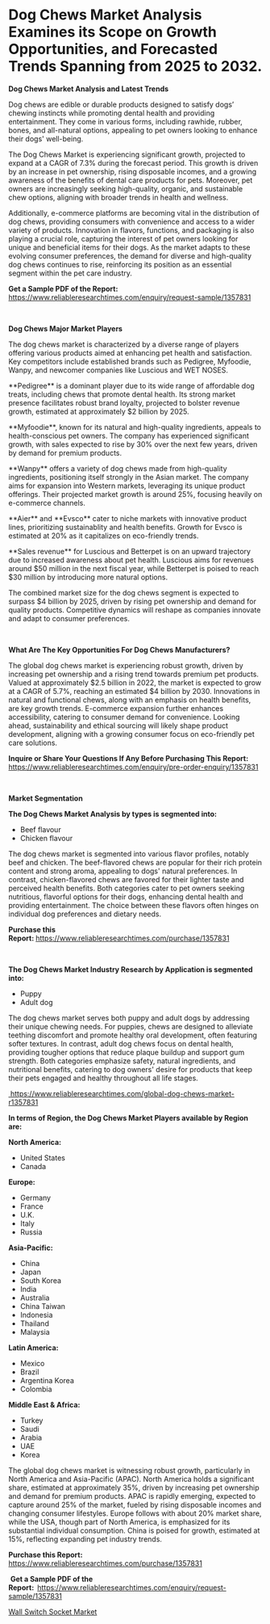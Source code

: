 <p><h1>Dog Chews Market Analysis Examines its Scope on Growth Opportunities, and Forecasted Trends Spanning from 2025 to 2032.</h1></p><p><strong>Dog Chews Market Analysis and Latest Trends</strong></p>
<p><p>Dog chews are edible or durable products designed to satisfy dogs’ chewing instincts while promoting dental health and providing entertainment. They come in various forms, including rawhide, rubber, bones, and all-natural options, appealing to pet owners looking to enhance their dogs' well-being.</p><p>The Dog Chews Market is experiencing significant growth, projected to expand at a CAGR of 7.3% during the forecast period. This growth is driven by an increase in pet ownership, rising disposable incomes, and a growing awareness of the benefits of dental care products for pets. Moreover, pet owners are increasingly seeking high-quality, organic, and sustainable chew options, aligning with broader trends in health and wellness. </p><p>Additionally, e-commerce platforms are becoming vital in the distribution of dog chews, providing consumers with convenience and access to a wider variety of products. Innovation in flavors, functions, and packaging is also playing a crucial role, capturing the interest of pet owners looking for unique and beneficial items for their dogs. As the market adapts to these evolving consumer preferences, the demand for diverse and high-quality dog chews continues to rise, reinforcing its position as an essential segment within the pet care industry.</p></p>
<p><strong>Get a Sample PDF of the Report:&nbsp;</strong> <a href="https://www.reliableresearchtimes.com/enquiry/request-sample/1357831?utm_campaign=3063&utm_medium=2&utm_source=Github&utm_content=ia&utm_term=04042025&utm_id=dog-chews">https://www.reliableresearchtimes.com/enquiry/request-sample/1357831</a></p>
<p>&nbsp;</p>
<p><strong>Dog Chews Major Market Players</strong></p>
<p><p>The dog chews market is characterized by a diverse range of players offering various products aimed at enhancing pet health and satisfaction. Key competitors include established brands such as Pedigree, Myfoodie, Wanpy, and newcomer companies like Luscious and WET NOSES.</p><p>**Pedigree** is a dominant player due to its wide range of affordable dog treats, including chews that promote dental health. Its strong market presence facilitates robust brand loyalty, projected to bolster revenue growth, estimated at approximately $2 billion by 2025.</p><p>**Myfoodie**, known for its natural and high-quality ingredients, appeals to health-conscious pet owners. The company has experienced significant growth, with sales expected to rise by 30% over the next few years, driven by demand for premium products. </p><p>**Wanpy** offers a variety of dog chews made from high-quality ingredients, positioning itself strongly in the Asian market. The company aims for expansion into Western markets, leveraging its unique product offerings. Their projected market growth is around 25%, focusing heavily on e-commerce channels.</p><p>**Aier** and **Evsco** cater to niche markets with innovative product lines, prioritizing sustainablity and health benefits. Growth for Evsco is estimated at 20% as it capitalizes on eco-friendly trends.</p><p>**Sales revenue** for Luscious and Betterpet is on an upward trajectory due to increased awareness about pet health. Luscious aims for revenues around $50 million in the next fiscal year, while Betterpet is poised to reach $30 million by introducing more natural options.</p><p>The combined market size for the dog chews segment is expected to surpass $4 billion by 2025, driven by rising pet ownership and demand for quality products. Competitive dynamics will reshape as companies innovate and adapt to consumer preferences.</p></p>
<p>&nbsp;</p>
<p><strong>What Are The Key Opportunities For Dog Chews Manufacturers?</strong></p>
<p><p>The global dog chews market is experiencing robust growth, driven by increasing pet ownership and a rising trend towards premium pet products. Valued at approximately $2.5 billion in 2022, the market is expected to grow at a CAGR of 5.7%, reaching an estimated $4 billion by 2030. Innovations in natural and functional chews, along with an emphasis on health benefits, are key growth trends. E-commerce expansion further enhances accessibility, catering to consumer demand for convenience. Looking ahead, sustainability and ethical sourcing will likely shape product development, aligning with a growing consumer focus on eco-friendly pet care solutions.</p></p>
<p><strong>Inquire or Share Your Questions If Any Before Purchasing This Report:</strong> <a href="https://www.reliableresearchtimes.com/enquiry/pre-order-enquiry/1357831?utm_campaign=3063&utm_medium=2&utm_source=Github&utm_content=ia&utm_term=04042025&utm_id=dog-chews">https://www.reliableresearchtimes.com/enquiry/pre-order-enquiry/1357831</a></p>
<p>&nbsp;</p>
<p><strong>Market Segmentation</strong></p>
<p><strong>The Dog Chews Market Analysis by types is segmented into:</strong></p>
<p><ul><li>Beef flavour</li><li>Chicken flavour</li></ul></p>
<p><p>The dog chews market is segmented into various flavor profiles, notably beef and chicken. The beef-flavored chews are popular for their rich protein content and strong aroma, appealing to dogs' natural preferences. In contrast, chicken-flavored chews are favored for their lighter taste and perceived health benefits. Both categories cater to pet owners seeking nutritious, flavorful options for their dogs, enhancing dental health and providing entertainment. The choice between these flavors often hinges on individual dog preferences and dietary needs.</p></p>
<p><strong>Purchase this Report:&nbsp;</strong><a href="https://www.reliableresearchtimes.com/purchase/1357831?utm_campaign=3063&utm_medium=2&utm_source=Github&utm_content=ia&utm_term=04042025&utm_id=dog-chews">https://www.reliableresearchtimes.com/purchase/1357831</a></p>
<p>&nbsp;</p>
<p><strong>The Dog Chews Market Industry Research by Application is segmented into:</strong></p>
<p><ul><li>Puppy</li><li>Adult dog</li></ul></p>
<p><p>The dog chews market serves both puppy and adult dogs by addressing their unique chewing needs. For puppies, chews are designed to alleviate teething discomfort and promote healthy oral development, often featuring softer textures. In contrast, adult dog chews focus on dental health, providing tougher options that reduce plaque buildup and support gum strength. Both categories emphasize safety, natural ingredients, and nutritional benefits, catering to dog owners' desire for products that keep their pets engaged and healthy throughout all life stages.</p></p>
<p><a href="https://www.reliableresearchtimes.com/global-dog-chews-market-r1357831?utm_campaign=3063&utm_medium=2&utm_source=Github&utm_content=ia&utm_term=04042025&utm_id=dog-chews">&nbsp;https://www.reliableresearchtimes.com/global-dog-chews-market-r1357831</a></p>
<p><strong>In terms of Region, the Dog Chews Market Players available by Region are:</strong></p>
<p>
    <p> <strong> North America: </strong>
        <ul>
            <li>United States</li>
            <li>Canada</li>
        </ul>
        </p> 
    <p> <strong> Europe: </strong>
        <ul>
            <li>Germany</li>
            <li>France</li>
            <li>U.K.</li>
            <li>Italy</li>
            <li>Russia</li>
        </ul>
        </p> 
    <p> <strong> Asia-Pacific: </strong>
        <ul>
            <li>China</li>
            <li>Japan</li>
            <li>South Korea</li>
            <li>India</li>
            <li>Australia</li>
            <li>China Taiwan</li>
            <li>Indonesia</li>
            <li>Thailand</li>
            <li>Malaysia</li>
        </ul>
        </p> 
    <p> <strong> Latin America: </strong>
        <ul>
            <li>Mexico</li>
            <li>Brazil</li>
            <li>Argentina Korea</li>
            <li>Colombia</li>
        </ul>
        </p> 
    <p> <strong> Middle East & Africa: </strong>
        <ul>
            <li>Turkey</li>
            <li>Saudi</li>
            <li>Arabia</li>
            <li>UAE</li>
            <li>Korea</li>
        </ul>
    </p>
    </p>
<p><p>The global dog chews market is witnessing robust growth, particularly in North America and Asia-Pacific (APAC). North America holds a significant share, estimated at approximately 35%, driven by increasing pet ownership and demand for premium products. APAC is rapidly emerging, expected to capture around 25% of the market, fueled by rising disposable incomes and changing consumer lifestyles. Europe follows with about 20% market share, while the USA, though part of North America, is emphasized for its substantial individual consumption. China is poised for growth, estimated at 15%, reflecting expanding pet industry trends.</p></p>
<p><strong>Purchase this Report: </strong><a href="https://www.reliableresearchtimes.com/purchase/1357831?utm_campaign=3063&utm_medium=2&utm_source=Github&utm_content=ia&utm_term=04042025&utm_id=dog-chews">https://www.reliableresearchtimes.com/purchase/1357831</a></p>
<p>&nbsp;<strong>Get a Sample PDF of the Report:&nbsp;&nbsp;</strong><a href="https://www.reliableresearchtimes.com/enquiry/request-sample/1357831?utm_campaign=3063&utm_medium=2&utm_source=Github&utm_content=ia&utm_term=04042025&utm_id=dog-chews">https://www.reliableresearchtimes.com/enquiry/request-sample/1357831</a></p>
<p><strong></strong></p>
<p><p><a href="https://github.com/boysabotzoc/Market-Research-Report-List-1/blob/main/wall-switch-socket-market.md?utm_campaign=3063&utm_medium=2&utm_source=Github&utm_content=ia&utm_term=04042025&utm_id=dog-chews">Wall Switch Socket Market</a></p></p>
